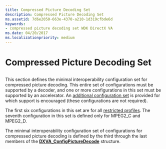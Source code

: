 ```yaml
---
title: Compressed Picture Decoding Set
description: Compressed Picture Decoding Set
ms.assetid: 7d6e2050-663e-4370-a210-1d319cfbde6d
keywords:
- compressed picture decoding set WDK DirectX VA
ms.date: 04/20/2017
ms.localizationpriority: medium
---
```


# Compressed Picture Decoding Set


## <span id="ddk_compressed_picture_decoding_set_gg"></span><span id="DDK_COMPRESSED_PICTURE_DECODING_SET_GG"></span>


This section defines the minimal interoperability configuration set for compressed picture decoding. This entire set of configurations must be supported by a decoder, and one or more configurations in this set must be supported by an accelerator. An [additional configuration set](additional-encouraged-configuration-set.md) is provided for which support is encouraged (these configurations are not required).

The first six configurations in this set are for all [restricted profiles](restricted-profiles.md). The seventh configuration in this set is defined only for MPEG2\_C and MPEG2\_D.

The minimal interoperability configuration set of configurations for compressed picture decoding is defined by the third through the last members of the [**DXVA\_ConfigPictureDecode**](/windows-hardware/drivers/ddi/dxva/ns-dxva-_dxva_configpicturedecode) structure.

 

